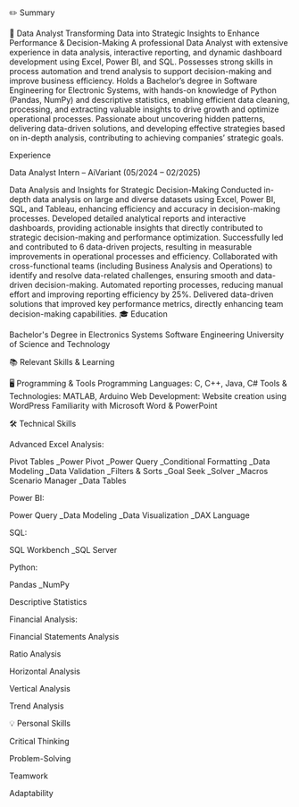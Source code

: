 ✏️ Summary

  🔹 Data Analyst
Transforming Data into Strategic Insights to Enhance Performance & Decision-Making
A professional Data Analyst with extensive experience in data analysis, interactive reporting, and dynamic dashboard development using Excel,
Power BI, and SQL. Possesses strong skills in process automation and trend analysis to support decision-making and improve business efficiency.
Holds a Bachelor’s degree in Software Engineering for Electronic Systems, with hands-on knowledge of Python (Pandas, NumPy) and descriptive
statistics, enabling efficient data cleaning, processing, and extracting valuable insights to drive growth and optimize operational processes.
Passionate about uncovering hidden patterns, delivering data-driven solutions, and developing effective strategies based on in-depth analysis,
contributing to achieving companies’ strategic goals.

Experience

Data Analyst Intern – AiVariant (05/2024 – 02/2025)

Data Analysis and Insights for Strategic Decision-Making
Conducted in-depth data analysis on large and diverse datasets using Excel, Power BI, SQL, and Tableau, enhancing efficiency and
accuracy in decision-making processes.
Developed detailed analytical reports and interactive dashboards, providing actionable insights that directly contributed to strategic
decision-making and performance optimization.
Successfully led and contributed to 6 data-driven projects, resulting in measurable improvements in operational processes and
efficiency.
Collaborated with cross-functional teams (including Business Analysis and Operations) to identify and resolve data-related challenges,
ensuring smooth and data-driven decision-making.
Automated reporting processes, reducing manual effort and improving reporting efficiency by 25%.
Delivered data-driven solutions that improved key performance metrics, directly enhancing team decision-making capabilities.
🎓 Education

Bachelor's Degree in Electronics Systems Software Engineering
University of Science and Technology

📚 Relevant Skills & Learning

🖥️ Programming & Tools
Programming Languages: C, C++, Java, C#
Tools & Technologies: MATLAB, Arduino
Web Development: Website creation using WordPress
Familiarity with Microsoft Word & PowerPoint

🛠️ Technical Skills

Advanced Excel Analysis:

Pivot Tables
_Power Pivot
_Power Query
_Conditional Formatting
_Data Modeling
_Data Validation
_Filters & Sorts
_Goal Seek
_Solver
_Macros
Scenario Manager
_Data Tables

Power BI:

Power Query
_Data Modeling
_Data Visualization
_DAX Language

SQL:

SQL Workbench
_SQL Server

Python:

Pandas
_NumPy

Descriptive Statistics

Financial Analysis:

Financial Statements Analysis

Ratio Analysis

Horizontal Analysis

Vertical Analysis

Trend Analysis


💡 Personal Skills

Critical Thinking

Problem-Solving

Teamwork

Adaptability
